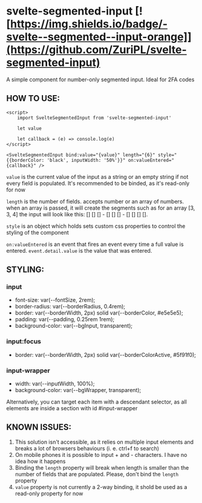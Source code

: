 # svelte-segmented-input [![https://img.shields.io/badge/-svelte--segmented--input-orange]](https://github.com/ZuriPL/svelte-segmented-input)

A simple component for number-only segmented input. Ideal for 2FA codes

## HOW TO USE:

```svelte
<script>
    import SvelteSegmentedInput from 'svelte-segmented-input'

    let value

    let callback = (e) => console.log(e)
</script>

<SvelteSegmentedInput bind:value="{value}" length="{6}" style="{{borderColor: 'black', inputWidth: '50%'}}" on:valueEntered="{callback}" />
```

`value` is the current value of the input as a string or an empty string if not every field is populated. It's recommended to be binded, as it's read-only for now

`length` is the number of fields. accepts number or an array of numbers. when an array is passed, it will create the segments such as for an array [3, 3, 4] the input will look like this: [] [] [] - [] [] [] - [] [] [] [].

`style` is an object which holds sets custom css properties to control the styling of the component

`on:valueEntered` is an event that fires an event every time a full value is entered. `event.detail.value` is the value that was entered.

## STYLING:

### input

-   font-size: var(--fontSize, 2rem);
-   border-radius: var(--borderRadius, 0.4rem);
-   border: var(--borderWidth, 2px) solid var(--borderColor, #e5e5e5);
-   padding: var(--padding, 0.25rem 1rem);
-   background-color: var(--bgInput, transparent);

### input:focus

-   border: var(--borderWidth, 2px) solid var(--borderColorActive, #5f91f0);

### input-wrapper

-   width: var(--inputWidth, 100%);
-   background-color: var(--bgWrapper, transparent);

Alternatively, you can target each item with a descendant selector, as all elements are inside a section with id #input-wrapper

## KNOWN ISSUES:

1. This solution isn't accessible, as it relies on multiple input elements and breaks a lot of browsers behaviours (i. e. ctrl+f to search)
2. On mobile phones it is possible to input + and - characters. I have no idea how it happens
3. Binding the `length` property will break when length is smaller than the number of fields that are populated. Please, don't bind the `length` property
4. `value` property is not currently a 2-way binding, it shold be used as a read-only property for now
